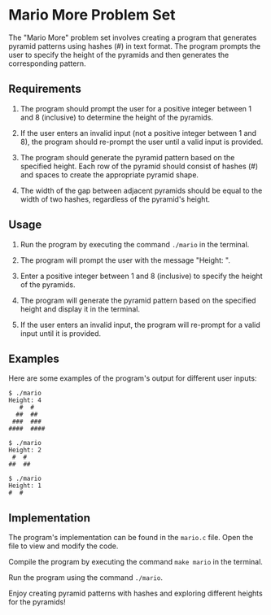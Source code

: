 # Mario More Problem Set

The "Mario More" problem set involves creating a program that generates pyramid patterns using hashes (#) in text format. The program prompts the user to specify the height of the pyramids and then generates the corresponding pattern.

## Requirements

1. The program should prompt the user for a positive integer between 1 and 8 (inclusive) to determine the height of the pyramids.

2. If the user enters an invalid input (not a positive integer between 1 and 8), the program should re-prompt the user until a valid input is provided.

3. The program should generate the pyramid pattern based on the specified height. Each row of the pyramid should consist of hashes (#) and spaces to create the appropriate pyramid shape.

4. The width of the gap between adjacent pyramids should be equal to the width of two hashes, regardless of the pyramid's height.

## Usage

1. Run the program by executing the command `./mario` in the terminal.

2. The program will prompt the user with the message "Height: ".

3. Enter a positive integer between 1 and 8 (inclusive) to specify the height of the pyramids.

4. The program will generate the pyramid pattern based on the specified height and display it in the terminal.

5. If the user enters an invalid input, the program will re-prompt for a valid input until it is provided.

## Examples

Here are some examples of the program's output for different user inputs:

```
$ ./mario
Height: 4
   #  #
  ##  ##
 ###  ###
####  ####
```

```
$ ./mario
Height: 2
 #  #
##  ##
```

```
$ ./mario
Height: 1
#  #
```

## Implementation

The program's implementation can be found in the `mario.c` file. Open the file to view and modify the code.

Compile the program by executing the command `make mario` in the terminal.

Run the program using the command `./mario`.

Enjoy creating pyramid patterns with hashes and exploring different heights for the pyramids!
